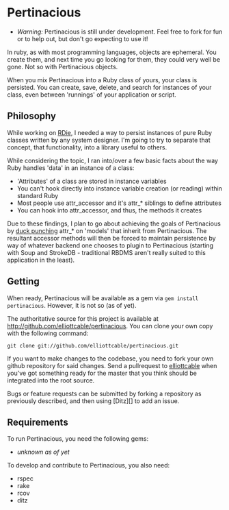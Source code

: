 Pertinacious
============

* *Warning:* Pertinacious is still under development. Feel free to fork for
fun or to help out, but don't go expecting to use it!

In ruby, as with most programming languages, objects are ephemeral. You
create them, and next time you go looking for them, they could very well be
gone. Not so with Pertinacious objects.

When you mix Pertinacious into a Ruby class of yours, your class is persisted.
You can create, save, delete, and search for instances of your class, even
between 'runnings' of your application or script.

Philosophy
----------

While working on [RDie][], I needed a way to persist instances of pure Ruby
classes written by any system designer. I'm going to try to separate that
concept, that functionality, into a library useful to others.

While considering the topic, I ran into/over a few basic facts about the way
Ruby handles 'data' in an instance of a class:

 * 'Attributes' of a class are stored in instance variables
 * You can't hook directly into instance variable creation (or reading) within
   standard Ruby
 * Most people use attr_accessor and it's attr_* siblings to define attributes
 * You can hook into attr_accessor, and thus, the methods it creates

Due to these findings, I plan to go about achieving the goals of Pertinacious
by [duck punching][dp] attr_* on 'models' that inherit from Pertinacious. The
resultant accessor methods will then be forced to maintain persistence by way
of whatever backend one chooses to plugin to Pertinacious (starting with Soup
and StrokeDB - traditional RBDMS aren't really suited to this application in
the least).

  [RDie]: <http://rubydie.com>
  [dp]: <http://en.wikipedia.org/wiki/Duck_punching>

Getting
-------

When ready, Pertinacious will be available as a gem via `gem install
pertinacious`. However, it is not so (as of yet).

The authoritative source for this project is available at
<http://github.com/elliottcable/pertinacious>. You can clone your own copy with the
following command:

    git clone git://github.com/elliottcable/pertinacious.git

If you want to make changes to the codebase, you need to fork your own github
repository for said changes. Send a pullrequest to [elliottcable][github-elliottcable]
when you've got something ready for the master that you think should be
integrated into the root source.

Bugs or feature requests can be submitted by forking a repository as
previously described, and then using [Ditz][] to add an issue.

  [github-elliottcable]: <http://github.com/elliottcable> (elliottcable on GitHub)

Requirements
------------

To run Pertinacious, you need the following gems:

* *unknown as of yet*

To develop and contribute to Pertinacious, you also need:

* rspec
* rake
* rcov
* ditz